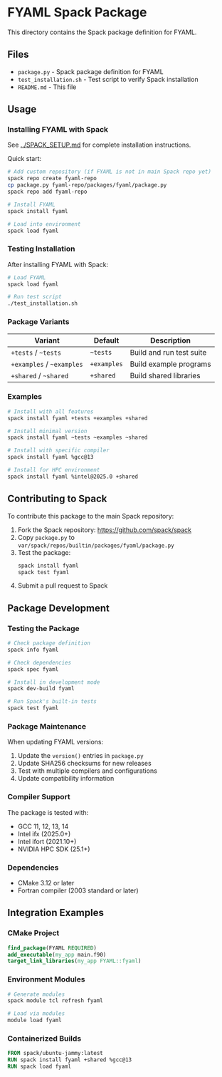 # FYAML Spack Package

This directory contains the Spack package definition for FYAML.

## Files

- `package.py` - Spack package definition for FYAML
- `test_installation.sh` - Test script to verify Spack installation
- `README.md` - This file

## Usage

### Installing FYAML with Spack

See [../SPACK_SETUP.md](../SPACK_SETUP.md) for complete installation instructions.

Quick start:

```bash
# Add custom repository (if FYAML is not in main Spack repo yet)
spack repo create fyaml-repo
cp package.py fyaml-repo/packages/fyaml/package.py
spack repo add fyaml-repo

# Install FYAML
spack install fyaml

# Load into environment
spack load fyaml
```

### Testing Installation

After installing FYAML with Spack:

```bash
# Load FYAML
spack load fyaml

# Run test script
./test_installation.sh
```

### Package Variants

| Variant | Default | Description |
|---------|---------|-------------|
| `+tests` / `~tests` | `~tests` | Build and run test suite |
| `+examples` / `~examples` | `+examples` | Build example programs |
| `+shared` / `~shared` | `+shared` | Build shared libraries |

### Examples

```bash
# Install with all features
spack install fyaml +tests +examples +shared

# Install minimal version
spack install fyaml ~tests ~examples ~shared

# Install with specific compiler
spack install fyaml %gcc@13

# Install for HPC environment
spack install fyaml %intel@2025.0 +shared
```

## Contributing to Spack

To contribute this package to the main Spack repository:

1. Fork the Spack repository: https://github.com/spack/spack
2. Copy `package.py` to `var/spack/repos/builtin/packages/fyaml/package.py`
3. Test the package:
   ```bash
   spack install fyaml
   spack test fyaml
   ```
4. Submit a pull request to Spack

## Package Development

### Testing the Package

```bash
# Check package definition
spack info fyaml

# Check dependencies
spack spec fyaml

# Install in development mode
spack dev-build fyaml

# Run Spack's built-in tests
spack test fyaml
```

### Package Maintenance

When updating FYAML versions:

1. Update the `version()` entries in `package.py`
2. Update SHA256 checksums for new releases
3. Test with multiple compilers and configurations
4. Update compatibility information

### Compiler Support

The package is tested with:

- GCC 11, 12, 13, 14
- Intel ifx (2025.0+)
- Intel ifort (2021.10+)
- NVIDIA HPC SDK (25.1+)

### Dependencies

- CMake 3.12 or later
- Fortran compiler (2003 standard or later)

## Integration Examples

### CMake Project

```cmake
find_package(FYAML REQUIRED)
add_executable(my_app main.f90)
target_link_libraries(my_app FYAML::fyaml)
```

### Environment Modules

```bash
# Generate modules
spack module tcl refresh fyaml

# Load via modules
module load fyaml
```

### Containerized Builds

```dockerfile
FROM spack/ubuntu-jammy:latest
RUN spack install fyaml +shared %gcc@13
RUN spack load fyaml
```
